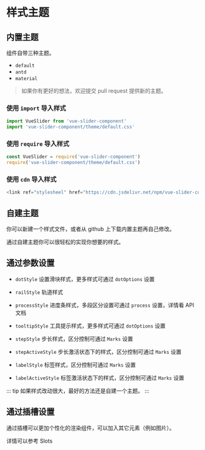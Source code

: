 # 样式主题

## 内置主题

组件自带三种主题。

  - `default`
  - `antd`
  - `material`

> 如果你有更好的想法，欢迎提交 pull request 提供新的主题。

### 使用 `import` 导入样式

```ts
import VueSlider from 'vue-slider-component'
import 'vue-slider-component/theme/default.css'
```

### 使用 `require` 导入样式

```ts
const VueSlider = require('vue-slider-component')
require('vue-slider-component/theme/default.css')
```

### 使用 `cdn` 导入样式

```ts
<link ref="stylesheel" href="https://cdn.jsdelivr.net/npm/vue-slider-component@latest/theme/default.css">
```

## 自建主题

你可以新建一个样式文件，或者从 github 上下载内置主题再自己修改。

通过自建主题你可以很轻松的实现你想要的样式。

## 通过参数设置

- `dotStyle` 设置滑块样式，更多样式可通过 `dotOptions` 设置

- `railStyle` 轨道样式

- `processStyle` 进度条样式，多段区分设置可通过 `process` 设置，详情看 API 文档

- `tooltipStyle` 工具提示样式，更多样式可通过 `dotOptions` 设置

- `stepStyle` 步长样式，区分控制可通过 `Marks` 设置

- `stepActiveStyle` 步长激活状态下的样式，区分控制可通过 `Marks` 设置

- `labelStyle` 标签样式，区分控制可通过 `Marks` 设置

- `labelActiveStyle` 标签激活状态下的样式，区分控制可通过 `Marks` 设置

::: tip
  如果样式改动很大，最好的方法还是自建一个主题。
:::

## 通过插槽设置

通过插槽可以更加个性化的渲染组件，可以加入其它元素（例如图片）。

详情可以参考 <router-link :to="$route.meta.lang + 'api/slots'">Slots</router-link>